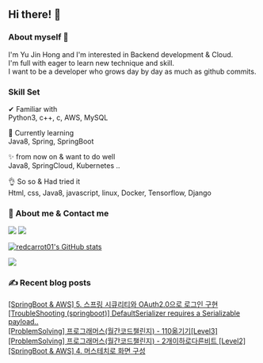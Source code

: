 

## Hi there! 👋


### About myself 🥕

I'm Yu Jin Hong and I'm interested in Backend development & Cloud.   
I'm full with eager to learn new technique and skill.   
I want to be a developer who grows day by day as much as github commits.   


### Skill Set 

✔ Familiar with  
Python3, c++, c, AWS, MySQL

🙌 Currently learning   
Java8, Spring, SpringBoot

✨ from now on & want to do well   
Java8, SpringCloud, Kubernetes ..

👌 So so & Had tried it  
Html, css, Java8, javascript, linux, Docker, Tensorflow, Django


### 📧 About me & Contact me 

  <a href="https://velog.io/@redcarrot01"><img src="https://img.shields.io/badge/Tech%20Blog-11B48A?style=flat-square&logo=Vimeo&logoColor=white&link=https://velog.io/@redcarrot01"/></a>  <a href="mailto:redccc9010@gmail.com"><img src="https://img.shields.io/badge/Gmail-d14836?style=flat-square&logo=Gmail&logoColor=white&link=redcarrot01@gmail.com"/></a> 


[![redcarrot01's GitHub stats](https://github-readme-stats.vercel.app/api?username=redcarrot01&count_private=true&show_icons=true&theme=omni)](https://github.com/anuraghazra/github-readme-stats)

<a href="https://hits.seeyoufarm.com"><img src="https://hits.seeyoufarm.com/api/count/incr/badge.svg?url=https%3A%2F%2Fgithub.com%2Fredcarrot01&count_bg=%2379C83D&title_bg=%23555555&icon=&icon_color=%23E7E7E7&title=hits&edge_flat=false"/></a>

### ✍ Recent blog posts 
[[SpringBoot & AWS] 5. 스프링 시큐리티와 OAuth2.0으로 로그인 구현](https://velog.io/@redcarrot01/SpringBoot-AWS-5.-%EC%8A%A4%ED%94%84%EB%A7%81-%EC%8B%9C%ED%81%90%EB%A6%AC%ED%8B%B0%EC%99%80-OAuth2.0%EC%9C%BC%EB%A1%9C-%EB%A1%9C%EA%B7%B8%EC%9D%B8-%EA%B5%AC%ED%98%84) <br>
[[TroubleShooting (springboot)] DefaultSerializer requires a Serializable payload..](https://velog.io/@redcarrot01/TroubleShooting-springboot-DefaultSerializer-requires-a-Serializable-payload) <br>
[[ProblemSolving] 프로그래머스(월간코드챌린지) - 110옮기기[Level3]](https://velog.io/@redcarrot01/ProblemSolving-%ED%94%84%EB%A1%9C%EA%B7%B8%EB%9E%98%EB%A8%B8%EC%8A%A4%EC%9B%94%EA%B0%84%EC%BD%94%EB%93%9C%EC%B1%8C%EB%A6%B0%EC%A7%80-110%EC%98%AE%EA%B8%B0%EA%B8%B0Level3) <br>
[[ProblemSolving] 프로그래머스(월간코드챌린지) - 2개이하로다른비트 [Level2]](https://velog.io/@redcarrot01/ProblemSolving-%ED%94%84%EB%A1%9C%EA%B7%B8%EB%9E%98%EB%A8%B8%EC%8A%A4%EC%9B%94%EA%B0%84%EC%BD%94%EB%93%9C%EC%B1%8C%EB%A6%B0%EC%A7%80-2%EA%B0%9C%EC%9D%B4%ED%95%98%EB%A1%9C%EB%8B%A4%EB%A5%B8%EB%B9%84%ED%8A%B8-Level2) <br>
[[SpringBoot & AWS] 4. 머스테치로 화면 구성](https://velog.io/@redcarrot01/SpringBoot-AWS-4.-%EB%A8%B8%EC%8A%A4%ED%85%8C%EC%B9%98%EB%A1%9C-%ED%99%94%EB%A9%B4-%EA%B5%AC%EC%84%B1) <br>
